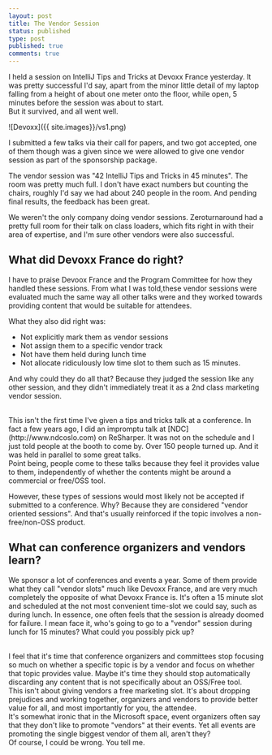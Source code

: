 ```yaml
---
layout: post
title: The Vendor Session
status: published
type: post
published: true
comments: true
---
```


I held a session on IntelliJ Tips and Tricks at Devoxx France yesterday. It was pretty successful I'd say,
apart from the minor
little detail of my laptop falling from a height of about one meter onto the floor, while open, 5 minutes before the session was about to start.
<br/>
But it survived, and all went well.

![Devoxx]({{ site.images}}/vs1.png)

I submitted a few talks via their call for papers, and two got accepted, one of them though was a given since we
were allowed to give one vendor session as part of the sponsorship package.

The vendor session was "42 IntelliJ Tips and Tricks in 45 minutes". The room was pretty much full. I don't have exact
numbers but counting the chairs, roughly I'd say we had about 240 people in the room. And pending final results, the feedback
has been great.

We weren't the only company doing vendor sessions. Zeroturnaround had a pretty full room for their talk on class loaders, which fits right in
with their area of expertise, and I'm sure other vendors were also successful.

## What did Devoxx France do right?

I have to praise Devoox France and the Program Committee for how they handled these sessions. From what I was told,these vendor
sessions were evaluated much the same way all other talks were and they worked towards providing content that would be suitable
for attendees.

What they also did right was:

* Not explicitly mark them as vendor sessions
* Not assign them to a specific vendor track
* Not have them held during lunch time
* Not allocate ridiculously low time slot to them such as 15 minutes.

And why could they do all that? Because they judged the session like any other session, and they didn't immediately treat it as
a 2nd class marketing vendor session.

<br/>
This isn't the first time I've given a tips and tricks talk at a conference. In fact a few years ago, I did an impromptu
talk at [NDC](http://www.ndcoslo.com) on ReSharper. It was not on the schedule and I just told people at the booth to come by.
Over 150 people turned up. And it was held in parallel to some great talks.
<br/>
Point being, people come to these talks because they feel it provides value to them, independently of whether the contents might be around a commercial or free/OSS tool.


However, these types of sessions would most likely not be accepted if submitted to a conference. Why? Because they are considered "vendor oriented sessions". And that's
usually reinforced if the topic involves a non-free/non-OSS product.


## What can conference organizers and vendors learn?

We sponsor a lot of conferences and events a year. Some of them
provide what they call "vendor slots" much like Devoxx France, and are very much completely the opposite of what Devoxx France is. It's often a 15 minute slot and
scheduled at the not most convenient time-slot we could say, such as during lunch. In essence, one often feels that the session is already
 doomed for failure. I mean face it, who's going to go to a "vendor" session during lunch for 15 minutes? What could you possibly pick up?


<br/>
I feel that it's time that conference organizers and committees stop focusing so much on whether a specific topic is by a vendor and focus on whether that topic
provides value. Maybe it's time they should stop automatically discarding any content that is not specifically about an OSS/Free tool.

<br/>
This isn't about giving vendors a free marketing slot. It's about dropping prejudices and working together, organizers
and vendors to provide better value for all, and most importantly for you, the attendee.


<br/>
It's somewhat ironic that in the Microsoft space, event organizers often say that they don't like to promote "vendors" at their events. Yet all events are promoting
the single biggest vendor of them all, aren't they?

<br/>
Of course, I could be wrong. You tell me.

